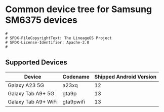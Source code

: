 # Common device tree for Samsung SM6375 devices

```
#
# SPDX-FileCopyrightText: The LineageOS Project
# SPDX-License-Identifier: Apache-2.0
#
```

## Supported Devices
|     Device    | Codename |     Shipped Android Version    |
|----------|----------|----------|
| Galaxy A23 5G | a23xq | 12 |
| Galaxy Tab A9+ 5G | gta9p | 13 |
| Galaxy Tab A9+ WiFi | gta9pwifi | 13 |
